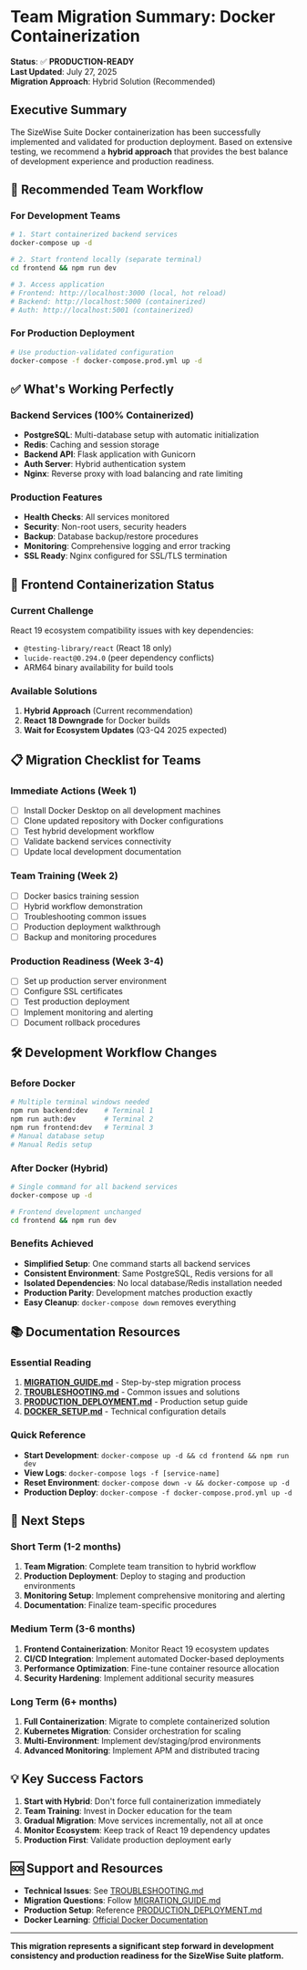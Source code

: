 # Team Migration Summary: Docker Containerization

**Status**: ✅ **PRODUCTION-READY**  
**Last Updated**: July 27, 2025  
**Migration Approach**: Hybrid Solution (Recommended)

## Executive Summary

The SizeWise Suite Docker containerization has been successfully implemented and validated for production deployment. Based on extensive testing, we recommend a **hybrid approach** that provides the best balance of development experience and production readiness.

## 🎯 **Recommended Team Workflow**

### **For Development Teams**
```bash
# 1. Start containerized backend services
docker-compose up -d

# 2. Start frontend locally (separate terminal)
cd frontend && npm run dev

# 3. Access application
# Frontend: http://localhost:3000 (local, hot reload)
# Backend: http://localhost:5000 (containerized)
# Auth: http://localhost:5001 (containerized)
```

### **For Production Deployment**
```bash
# Use production-validated configuration
docker-compose -f docker-compose.prod.yml up -d
```

## ✅ **What's Working Perfectly**

### **Backend Services (100% Containerized)**
- **PostgreSQL**: Multi-database setup with automatic initialization
- **Redis**: Caching and session storage
- **Backend API**: Flask application with Gunicorn
- **Auth Server**: Hybrid authentication system
- **Nginx**: Reverse proxy with load balancing and rate limiting

### **Production Features**
- **Health Checks**: All services monitored
- **Security**: Non-root users, security headers
- **Backup**: Database backup/restore procedures
- **Monitoring**: Comprehensive logging and error tracking
- **SSL Ready**: Nginx configured for SSL/TLS termination

## 🔄 **Frontend Containerization Status**

### **Current Challenge**
React 19 ecosystem compatibility issues with key dependencies:
- `@testing-library/react` (React 18 only)
- `lucide-react@0.294.0` (peer dependency conflicts)
- ARM64 binary availability for build tools

### **Available Solutions**
1. **Hybrid Approach** (Current recommendation)
2. **React 18 Downgrade** for Docker builds
3. **Wait for Ecosystem Updates** (Q3-Q4 2025 expected)

## 📋 **Migration Checklist for Teams**

### **Immediate Actions (Week 1)**
- [ ] Install Docker Desktop on all development machines
- [ ] Clone updated repository with Docker configurations
- [ ] Test hybrid development workflow
- [ ] Validate backend services connectivity
- [ ] Update local development documentation

### **Team Training (Week 2)**
- [ ] Docker basics training session
- [ ] Hybrid workflow demonstration
- [ ] Troubleshooting common issues
- [ ] Production deployment walkthrough
- [ ] Backup and monitoring procedures

### **Production Readiness (Week 3-4)**
- [ ] Set up production server environment
- [ ] Configure SSL certificates
- [ ] Test production deployment
- [ ] Implement monitoring and alerting
- [ ] Document rollback procedures

## 🛠 **Development Workflow Changes**

### **Before Docker**
```bash
# Multiple terminal windows needed
npm run backend:dev    # Terminal 1
npm run auth:dev       # Terminal 2  
npm run frontend:dev   # Terminal 3
# Manual database setup
# Manual Redis setup
```

### **After Docker (Hybrid)**
```bash
# Single command for all backend services
docker-compose up -d

# Frontend development unchanged
cd frontend && npm run dev
```

### **Benefits Achieved**
- **Simplified Setup**: One command starts all backend services
- **Consistent Environment**: Same PostgreSQL, Redis versions for all
- **Isolated Dependencies**: No local database/Redis installation needed
- **Production Parity**: Development matches production exactly
- **Easy Cleanup**: `docker-compose down` removes everything

## 📚 **Documentation Resources**

### **Essential Reading**
1. **[MIGRATION_GUIDE.md](./MIGRATION_GUIDE.md)** - Step-by-step migration process
2. **[TROUBLESHOOTING.md](./TROUBLESHOOTING.md)** - Common issues and solutions
3. **[PRODUCTION_DEPLOYMENT.md](./PRODUCTION_DEPLOYMENT.md)** - Production setup guide
4. **[DOCKER_SETUP.md](./DOCKER_SETUP.md)** - Technical configuration details

### **Quick Reference**
- **Start Development**: `docker-compose up -d && cd frontend && npm run dev`
- **View Logs**: `docker-compose logs -f [service-name]`
- **Reset Environment**: `docker-compose down -v && docker-compose up -d`
- **Production Deploy**: `docker-compose -f docker-compose.prod.yml up -d`

## 🚀 **Next Steps**

### **Short Term (1-2 months)**
1. **Team Migration**: Complete team transition to hybrid workflow
2. **Production Deployment**: Deploy to staging and production environments
3. **Monitoring Setup**: Implement comprehensive monitoring and alerting
4. **Documentation**: Finalize team-specific procedures

### **Medium Term (3-6 months)**
1. **Frontend Containerization**: Monitor React 19 ecosystem updates
2. **CI/CD Integration**: Implement automated Docker-based deployments
3. **Performance Optimization**: Fine-tune container resource allocation
4. **Security Hardening**: Implement additional security measures

### **Long Term (6+ months)**
1. **Full Containerization**: Migrate to complete containerized solution
2. **Kubernetes Migration**: Consider orchestration for scaling
3. **Multi-Environment**: Implement dev/staging/prod environments
4. **Advanced Monitoring**: Implement APM and distributed tracing

## 💡 **Key Success Factors**

1. **Start with Hybrid**: Don't force full containerization immediately
2. **Team Training**: Invest in Docker education for the team
3. **Gradual Migration**: Move services incrementally, not all at once
4. **Monitor Ecosystem**: Keep track of React 19 dependency updates
5. **Production First**: Validate production deployment early

## 🆘 **Support and Resources**

- **Technical Issues**: See [TROUBLESHOOTING.md](./TROUBLESHOOTING.md)
- **Migration Questions**: Follow [MIGRATION_GUIDE.md](./MIGRATION_GUIDE.md)
- **Production Setup**: Reference [PRODUCTION_DEPLOYMENT.md](./PRODUCTION_DEPLOYMENT.md)
- **Docker Learning**: [Official Docker Documentation](https://docs.docker.com/)

---

**This migration represents a significant step forward in development consistency and production readiness for the SizeWise Suite platform.**
